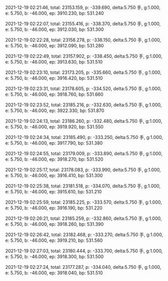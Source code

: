 2021-12-19 02:21:46, total: 23153.159, p: -339.690, delta:5.750 手, g:1.000, e: 5.750, b: -46.000, ep: 3910.230, bp: 531.240

2021-12-19 02:22:07, total: 23155.416, p: -338.370, delta:5.750 手, g:1.000, e: 5.750, b: -46.000, ep: 3912.030, bp: 531.300

2021-12-19 02:22:28, total: 23158.278, p: -338.150, delta:5.750 手, g:1.000, e: 5.750, b: -46.000, ep: 3912.090, bp: 531.280

2021-12-19 02:22:49, total: 23157.902, p: -338.450, delta:5.750 手, g:1.000, e: 5.750, b: -46.000, ep: 3913.630, bp: 531.510

2021-12-19 02:23:10, total: 23173.205, p: -335.660, delta:5.750 手, g:1.000, e: 5.750, b: -46.000, ep: 3916.420, bp: 531.510

2021-12-19 02:23:31, total: 23178.605, p: -334.520, delta:5.750 手, g:1.000, e: 5.750, b: -46.000, ep: 3918.760, bp: 531.660

2021-12-19 02:23:52, total: 23185.216, p: -332.630, delta:5.750 手, g:1.000, e: 5.750, b: -46.000, ep: 3922.330, bp: 531.870

2021-12-19 02:24:13, total: 23186.260, p: -332.480, delta:5.750 手, g:1.000, e: 5.750, b: -46.000, ep: 3919.920, bp: 531.550

2021-12-19 02:24:34, total: 23185.490, p: -333.250, delta:5.750 手, g:1.000, e: 5.750, b: -46.000, ep: 3917.790, bp: 531.380

2021-12-19 02:24:55, total: 23179.009, p: -333.890, delta:5.750 手, g:1.000, e: 5.750, b: -46.000, ep: 3918.270, bp: 531.520

2021-12-19 02:25:17, total: 23178.083, p: -333.990, delta:5.750 手, g:1.000, e: 5.750, b: -46.000, ep: 3916.410, bp: 531.300

2021-12-19 02:25:38, total: 23181.518, p: -334.070, delta:5.750 手, g:1.000, e: 5.750, b: -46.000, ep: 3915.610, bp: 531.210

2021-12-19 02:25:59, total: 23185.225, p: -333.570, delta:5.750 手, g:1.000, e: 5.750, b: -46.000, ep: 3916.190, bp: 531.220

2021-12-19 02:26:21, total: 23185.259, p: -332.860, delta:5.750 手, g:1.000, e: 5.750, b: -46.000, ep: 3918.260, bp: 531.390

2021-12-19 02:26:42, total: 23182.468, p: -333.270, delta:5.750 手, g:1.000, e: 5.750, b: -46.000, ep: 3919.210, bp: 531.560

2021-12-19 02:27:03, total: 23180.444, p: -333.700, delta:5.750 手, g:1.000, e: 5.750, b: -46.000, ep: 3918.300, bp: 531.500

2021-12-19 02:27:24, total: 23177.287, p: -334.040, delta:5.750 手, g:1.000, e: 5.750, b: -46.000, ep: 3918.040, bp: 531.510
